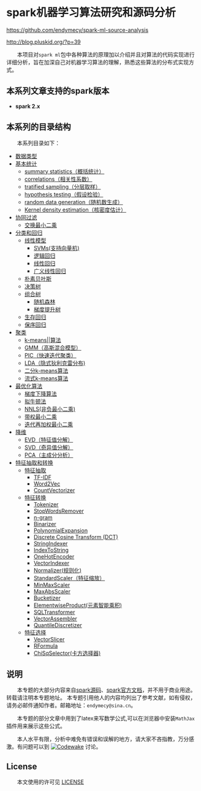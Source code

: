 # spark机器学习算法研究和源码分析
https://github.com/endymecy/spark-ml-source-analysis

http://blog.pluskid.org/?p=39

&emsp;&emsp;本项目对`spark ml`包中各种算法的原理加以介绍并且对算法的代码实现进行详细分析，旨在加深自己对机器学习算法的理解，熟悉这些算法的分布式实现方式。

## 本系列文章支持的spark版本

- **spark 2.x**

## 本系列的目录结构

&emsp;&emsp;本系列目录如下：
* [数据类型](数据类型/data-type.md)
* [基本统计](基本统计/summary-statistics.md)
    * [summary statistics（概括统计）](基本统计/summary-statistics.md)
    * [correlations（相关性系数）](基本统计/correlations.md)
    * [tratified sampling（分层取样）](基本统计/tratified-sampling.md)
    * [hypothesis testing（假设检验）](基本统计/hypothesis-testing.md)
    * [random data generation（随机数生成）](基本统计/random-data-generation.md)
    * [Kernel density estimation（核密度估计）](基本统计/kernel-density-estimation.md)
* [协同过滤](推荐/ALS.md)
    * [交换最小二乘](推荐/ALS.md)
* [分类和回归](分类和回归/readme.md)
    * [线性模型](分类和回归/线性模型/readme.md)
        * [SVMs(支持向量机)](分类和回归/线性模型/支持向量机/lsvm.md)
        * [逻辑回归](分类和回归/线性模型/逻辑回归/logic-regression.md)
        * [线性回归](分类和回归/线性模型/回归/regression.md)
        * [广义线性回归](分类和回归/线性模型/广义线性回归/glr.md)
    * [朴素贝叶斯](分类和回归/朴素贝叶斯/nb.md)
    * [决策树](分类和回归/决策树/decision-tree.md)
    * [组合树](分类和回归/组合树/readme.md)
        * [随机森林](分类和回归/组合树/随机森林/random-forests.md)
        * [梯度提升树](分类和回归/组合树/梯度提升树/gbts.md)
    * [生存回归](分类和回归/生存回归/survival-regression.md)
    * [保序回归](分类和回归/保序回归/isotonic-regression.md)
* [聚类](聚类/readme.md)
    * [k-means||算法](聚类/k-means/k-means.md)
    * [GMM（高斯混合模型）](聚类/gaussian-mixture/gaussian-mixture.md)
    * [PIC（快速迭代聚类）](聚类/PIC/pic.md)
    * [LDA（隐式狄利克雷分布)](聚类/LDA/lda.md)
    * [二分k-means算法](聚类/bis-k-means/bisecting-k-means.md)
    * [流式k-means算法](聚类/streaming-k-means/streaming-k-means.md)
* [最优化算法](最优化算法/梯度下降/gradient-descent.md)
    * [梯度下降算法](最优化算法/梯度下降/gradient-descent.md)
    * [拟牛顿法](最优化算法/L-BFGS/lbfgs.md)
    * [NNLS(非负最小二乘)](最优化算法/非负最小二乘/NNLS.md)
    * [带权最小二乘](最优化算法/WeightsLeastSquares.md)
    * [迭代再加权最小二乘](最优化算法/IRLS.md)
* [降维](降维/SVD/svd.md)
    * [EVD（特征值分解）](降维/EVD/evd.md)
    * [SVD（奇异值分解）](降维/SVD/svd.md)
    * [PCA（主成分分析）](降维/PCA/pca.md)
* [特征抽取和转换](特征抽取和转换/TF-IDF.md)
    * [特征抽取](特征抽取和转换/TF-IDF.md)
       * [TF-IDF](特征抽取和转换/TF-IDF.md)
       * [Word2Vec](特征抽取和转换/Word2Vector.md)
       * [CountVectorizer](特征抽取和转换/CountVectorizer.md)
    * [特征转换](特征抽取和转换/normalizer.md)
       * [Tokenizer](特征抽取和转换/Tokenizer.md)
       * [StopWordsRemover](特征抽取和转换/StopWordsRemover.md)
       * [n-gram](特征抽取和转换/n_gram.md)
       * [Binarizer](特征抽取和转换/Binarizer.md)
       * [PolynomialExpansion](特征抽取和转换/PolynomialExpansion.md)
       * [Discrete Cosine Transform (DCT)](特征抽取和转换/DCT.md)
       * [StringIndexer](特征抽取和转换/StringIndexer.md)
       * [IndexToString](特征抽取和转换/IndexToString.md)
       * [OneHotEncoder](特征抽取和转换/OneHotEncoder.md)
       * [VectorIndexer](特征抽取和转换/VectorIndexer.md)
       * [Normalizer(规则化)](特征抽取和转换/normalizer.md)
       * [StandardScaler（特征缩放）](特征抽取和转换/StandardScaler.md)
       * [MinMaxScaler](特征抽取和转换/MinMaxScaler.md)
       * [MaxAbsScaler](特征抽取和转换/MaxAbsScaler.md)
       * [Bucketizer](特征抽取和转换/Bucketizer.md)
       * [ElementwiseProduct(元素智能乘积)](特征抽取和转换/element-wise-product.md)
       * [SQLTransformer](特征抽取和转换/SQLTransformer.md)
       * [VectorAssembler](特征抽取和转换/VectorAssembler.md)
       * [QuantileDiscretizer](特征抽取和转换/QuantileDiscretizer.md)
    * [特征选择](特征抽取和转换/VectorSlicer.md)
       * [VectorSlicer](特征抽取和转换/VectorSlicer.md)
       * [RFormula](特征抽取和转换/RFormula.md)
       * [ChiSqSelector(卡方选择器)](特征抽取和转换/chi-square-selector.md)

    
## 说明

&emsp;&emsp;本专题的大部分内容来自[spark源码](https://github.com/apache/spark)、[spark官方文档](https://spark.apache.org/docs/latest)，并不用于商业用途。转载请注明本专题地址。
本专题引用他人的内容均列出了参考文献，如有侵权，请务必邮件通知作者。邮箱地址：`endymecy@sina.cn`。

&emsp;&emsp;本专题的部分文章中用到了latex来写数学公式,可以在浏览器中安装`MathJax`插件用来展示这些公式。

&emsp;&emsp;本人水平有限，分析中难免有错误和误解的地方，请大家不吝指教，万分感激。有问题可以到 [![Codewake](https://www.codewake.com/badges/ask_question.svg)](https://www.codewake.com/p/spark-ml-source-analysis) 讨论。
    
## License

&emsp;&emsp;本文使用的许可见 [LICENSE](LICENSE)
